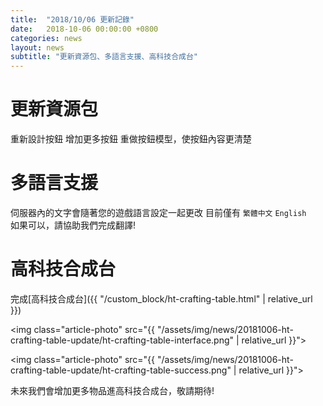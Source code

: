 ```yaml
---
title:  "2018/10/06 更新記錄"
date:   2018-10-06 00:00:00 +0800
categories: news
layout: news
subtitle: "更新資源包、多語言支援、高科技合成台"
---
```


# 更新資源包

重新設計按鈕
增加更多按鈕
重做按鈕模型，使按鈕內容更清楚

# 多語言支援

伺服器內的文字會隨著您的遊戲語言設定一起更改
目前僅有 `繁體中文` `English`  
如果可以，請協助我們完成翻譯!

# 高科技合成台

完成[高科技合成台]({{ "/custom_block/ht-crafting-table.html" | relative_url }})

<img class="article-photo" src="{{ "/assets/img/news/20181006-ht-crafting-table-update/ht-crafting-table-interface.png" | relative_url }}">

<img class="article-photo" src="{{ "/assets/img/news/20181006-ht-crafting-table-update/ht-crafting-table-success.png" | relative_url }}">

未來我們會增加更多物品進高科技合成台，敬請期待!

